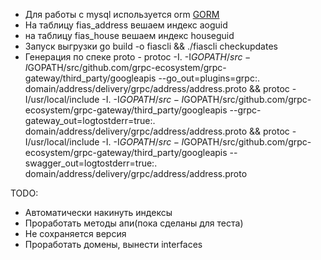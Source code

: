 * Для работы с mysql используется orm [GORM](https://gorm.io/)
* На таблицу fias_address вешаем индекс aoguid
* на таблицу fias_house вешаем индекс houseguid
* Запуск выгрузки go build -o fiascli && ./fiascli checkupdates
* Генерация по спеке proto - protoc -I. -I$GOPATH/src -I$GOPATH/src/github.com/grpc-ecosystem/grpc-gateway/third_party/googleapis --go_out=plugins=grpc:. domain/address/delivery/grpc/address/address.proto && protoc -I/usr/local/include -I. -I$GOPATH/src -I$GOPATH/src/github.com/grpc-ecosystem/grpc-gateway/third_party/googleapis --grpc-gateway_out=logtostderr=true:.  domain/address/delivery/grpc/address/address.proto && protoc -I/usr/local/include -I. -I$GOPATH/src -I$GOPATH/src/github.com/grpc-ecosystem/grpc-gateway/third_party/googleapis --swagger_out=logtostderr=true:.  domain/address/delivery/grpc/address/address.proto

TODO:
* Автоматически накинуть индексы
* Проработать методы апи(пока сделаны для теста)
* Не сохраняется версия
* Проработать домены, вынести interfaces